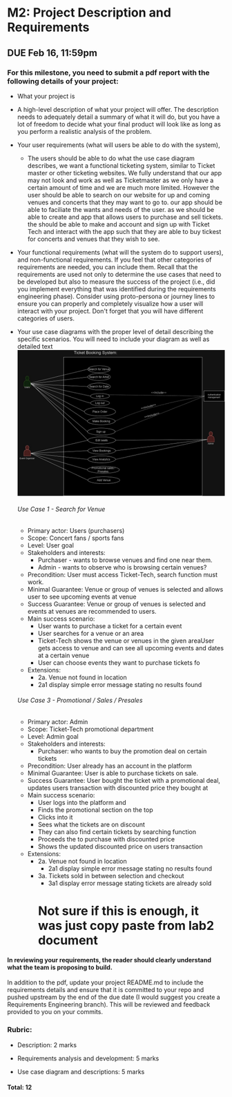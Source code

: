# M2: Project Description and Requirements
## DUE Feb 16, 11:59pm

### For this milestone, you need to submit a pdf report with the following details of your project:

- What your project is
- A high-level description of what your project will offer. The description needs to adequately detail a summary of what it will do, but you have a lot of freedom to decide what your final product will look like as long as you perform a realistic analysis of the problem.  
- Your user requirements (what will users be able to do with the system),
    - The users should be able to do what the use case diagram describes, we want a functional ticketing system, similar to Ticket master or other ticketing websites. We fully understand that our app may not look and work as well as Ticketmaster as we only have a certain amount of time and we are much more limited. However the user should be able to search on our website for up and coming venues and concerts that they may want to go to. our app should be able to faciliate the wants and needs of the user. as we should be able to create and app that allows users to purchase and sell tickets. the should be able to make and account and sign up with Ticket Tech and interact with the app such that they are able to buy tickest for concerts and venues that they wish to see.
- Your functional requirements (what will the system do to support users), and non-functional requirements. If you feel that other categories of requirements are needed, you can include them.  Recall that the requirements are used not only to determine the use cases that need to be developed but also to measure the success of the project (i.e., did you implement everything that was identified during the requirements engineering phase). Consider using proto-persona or journey lines to ensure you can properly and completely visualize how a user will interact with your project.  Don't forget that you will have different categories of users.  
- Your use case diagrams with the proper level of detail describing the specific scenarios.  You will need to include your diagram as well as detailed text ![Use-Case-Diagram](../images/Ticket-Teck-UseCaseDiagram.jpg)   

    ###### Use Case 1 - Search for Venue
    - Primary actor: Users (purchasers)
    - Scope: Concert fans / sports fans
    - Level: User goal
    - Stakeholders and interests:
        - Purchaser - wants to browse venues and find one near them.
        - Admin - wants to observe who is browsing certain venues?
    - Precondition: User must access Ticket-Tech, search function must work.
    - Minimal Guarantee: Venue or group of venues is selected and allows user to see upcoming events at venue
    - Success Guarantee: Venue or group of venues is selected and events at venues are recommended to users. 
    - Main success scenario:
        - User wants to purchase a ticket for a certain event
        - User searches for a venue or an area
        - Ticket-Tech shows the venue or venues in the given areaUser gets access to venue and can see all upcoming events and dates at a certain venue
        - User can choose events they want to purchase tickets fo
    - Extensions:
        - 2a. Venue not found in location
	    - 2a1 display simple error message stating no results found
    ###### Use Case 3 - Promotional / Sales / Presales
    - Primary actor: Admin
    - Scope: Ticket-Tech promotional department
    - Level: Admin goal
    - Stakeholders and interests:
        - Purchaser: who wants to buy the promotion deal on certain tickets 
    - Precondition: User already has an account in the platform
    - Minimal Guarantee: User is able to purchase tickets on sale.
    - Success Guarantee: User bought the ticket with a promotional deal, updates users
    transaction with discounted price they bought at 
    - Main success scenario:
        - User logs into the platform and 
        - Finds the promotional section on the top
        - Clicks into it
        - Sees what the tickets are on discount
        - They can also find certain tickets by searching function
        - Proceeds the to purchase with discounted price
        - Shows the updated discounted price on users transaction
    - Extensions:
        - 2a. Venue not found in location
	        - 2a1 display simple error message stating no results found
        - 3a. Tickets sold in between selection and checkout
	        - 3a1 display error message stating tickets are already sold
            # Not sure if this is enough, it was just copy paste from lab2 document


#### In reviewing your requirements, the reader should clearly understand what the team is proposing to build. 

 

In addition to the pdf, update your project README.md to include the requirements details and ensure that it is committed to your repo and pushed upstream by the end of the due date (I would suggest you create a Requirements Engineering branch). This will be reviewed and feedback provided to you on your commits.  

 

### Rubric:
- Description: 2 marks

- Requirements analysis and development: 5 marks

- Use case diagram and descriptions: 5 marks

#### Total: 12 